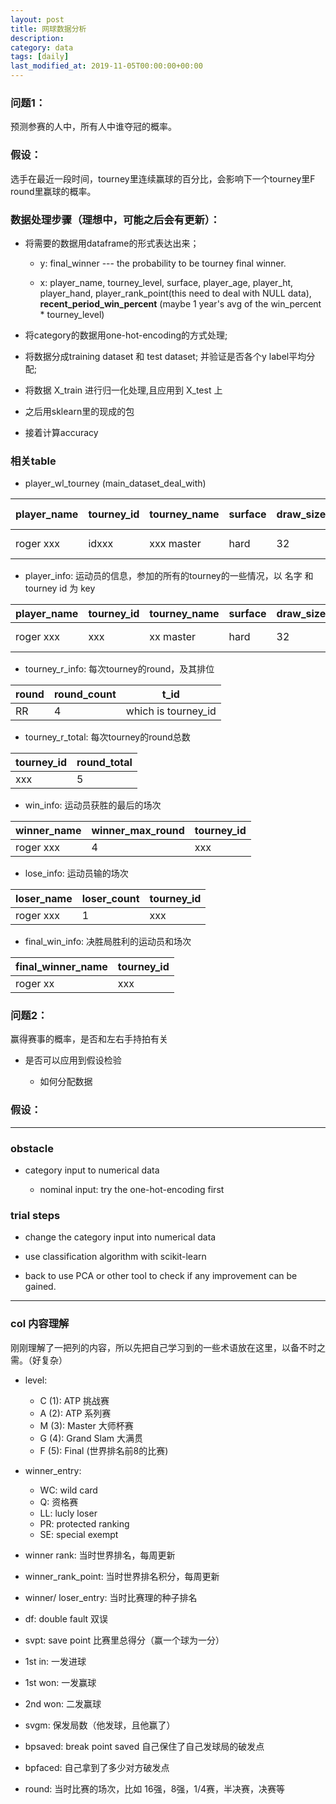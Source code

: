 ```yaml
---
layout: post
title: 网球数据分析
description: 
category: data
tags: [daily]
last_modified_at: 2019-11-05T00:00:00+00:00
---
```



### 问题1：

预测参赛的人中，所有人中谁夺冠的概率。

### 假设：

选手在最近一段时间，tourney里连续赢球的百分比，会影响下一个tourney里F round里赢球的概率。

### 数据处理步骤（理想中，可能之后会有更新）：

- 将需要的数据用dataframe的形式表达出来；

    - y: final_winner --- the probability to be tourney final winner. 

    - x: player_name, tourney_level, surface, player_age, player_ht, player_hand, player_rank_point(this need to deal with NULL data), **recent_period_win_percent** (maybe 1 year's avg of the win_percent * tourney_level)


- 将category的数据用one-hot-encoding的方式处理;

- 将数据分成training dataset 和 test dataset; 并验证是否各个y label平均分配; 

- 将数据 X_train 进行归一化处理,且应用到 X_test 上

- 之后用sklearn里的现成的包

- 接着计算accuracy

### 相关table

- player_wl_tourney (main_dataset_deal_with)

|player_name | tourney_id|tourney_name |surface |draw_size|tourney_level|tourney date| final_winner | round_total | winner_max_round |win_percent| player_hand|player_age|player_ht|player_rank_points|
|--- | --- | ---| ---| --- | --- |--- |--- |--- | --- |--- |  --- |--- | --- |--- |  
|roger xxx | idxxx|xxx master| hard |32|A|2019-01-01| 1 | 4 | 4 |100 | R|20|189|2190|


- player_info: 运动员的信息，参加的所有的tourney的一些情况，以 名字 和 tourney id 为 key

|player_name | tourney_id| tourney_name |surface | draw_size | tourney_level|level_weight|tourney_date |player_hand|player_age|player_ht|player_rank_points|
|--- | --- | ---| ---| --- | --- |--- |---| --- | --- |--- |--- |
|roger xxx | xxx | xx master| hard| 32 | A|1|2019-01-01 |R|20|189|2190|

- tourney_r_info: 每次tourney的round，及其排位

|round | round_count | t_id| 
|--- | --- | ---| 
|RR | 4 | which is tourney_id| 

- tourney_r_total: 每次tourney的round总数

|tourney_id | round_total|
|--- | --- | 
|xxx | 5 |


- win_info: 运动员获胜的最后的场次

|winner_name | winner_max_round | tourney_id| 
|--- | --- | ---| 
|roger xxx | 4 | xxx| 

- lose_info: 运动员输的场次

|loser_name | loser_count |tourney_id| 
|--- | --- | ---| 
|roger xxx | 1 | xxx| 


- final_win_info: 决胜局胜利的运动员和场次

|final_winner_name | tourney_id| 
|--- | --- | 
|roger xx | xxx | 

### 问题2：

赢得赛事的概率，是否和左右手持拍有关 
    
- 是否可以应用到假设检验

    - 如何分配数据


### 假设：


<hr>

### obstacle

- category input to numerical data

    - nominal input: try the one-hot-encoding first

### trial steps

- change the category input into numerical data

- use classification algorithm with scikit-learn

- back to use PCA or other tool to check if any improvement can be gained. 

<hr>

### col 内容理解

刚刚理解了一把列的内容，所以先把自己学习到的一些术语放在这里，以备不时之需。（好复杂）

- level: 

    - C (1): ATP 挑战赛
    - A (2): ATP 系列赛
    - M (3): Master 大师杯赛
    - G (4): Grand Slam 大满贯
    - F (5): Final (世界排名前8的比赛)

- winner_entry: 

    - WC: wild card
    - Q: 资格赛
    - LL: lucly loser
    - PR: protected ranking
    - SE: special exempt

- winner rank: 当时世界排名，每周更新

- winner_rank_point: 当时世界排名积分，每周更新

- winner/ loser_entry: 当时比赛理的种子排名

- df: double fault 双误

- svpt: save point 比赛里总得分（赢一个球为一分）

- 1st in: 一发进球

- 1st won: 一发赢球

- 2nd won: 二发赢球

- svgm: 保发局数（他发球，且他赢了）

- bpsaved: break point saved 自己保住了自己发球局的破发点

- bpfaced: 自己拿到了多少对方破发点

- round: 当时比赛的场次，比如 16强，8强，1/4赛，半决赛，决赛等